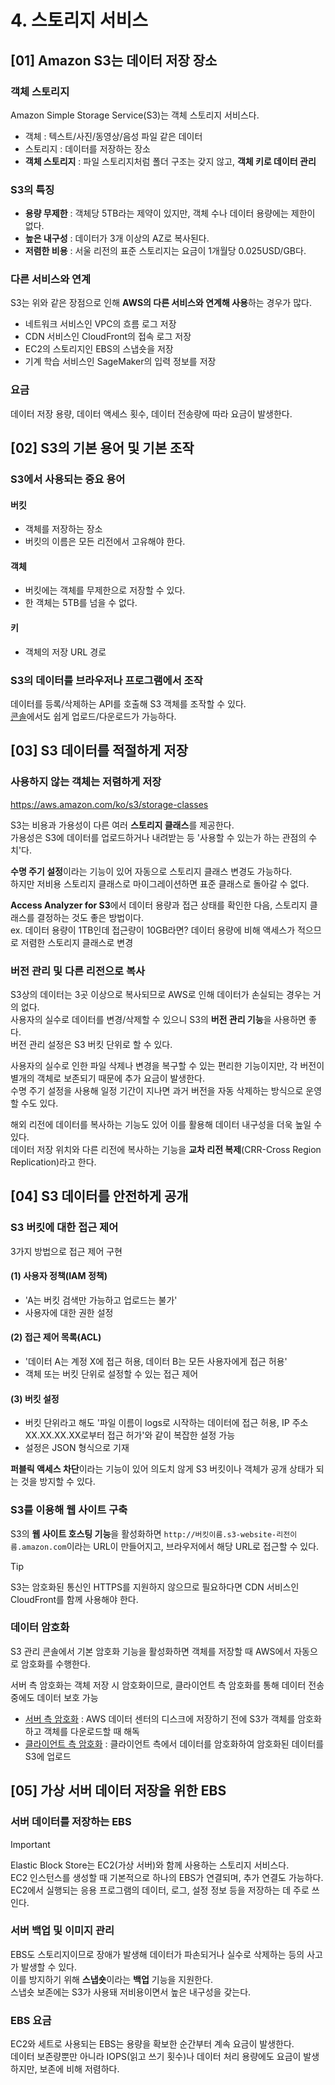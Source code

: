 # 4. 스토리지 서비스

## [01] Amazon S3는 데이터 저장 장소

### 객체 스토리지

Amazon Simple Storage Service(S3)는 객체 스토리지 서비스다.

- 객체 : 텍스트/사진/동영상/음성 파일 같은 데이터
- 스토리지 : 데이터를 저장하는 장소
- **객체 스토리지** : 파일 스토리지처럼 폴더 구조는 갖지 않고, **객체 키로 데이터 관리**

### S3의 특징

- **용량 무제한** : 객체당 5TB라는 제약이 있지만, 객체 수나 데이터 용량에는 제한이 없다.
- **높은 내구성** : 데이터가 3개 이상의 AZ로 복사된다.
- **저렴한 비용** : 서울 리전의 표준 스토리지는 요금이 1개월당 0.025USD/GB다.

### 다른 서비스와 연계

S3는 위와 같은 장점으로 인해 **AWS의 다른 서비스와 연계해 사용**하는 경우가 많다.

- 네트워크 서비스인 VPC의 흐름 로그 저장
- CDN 서비스인 CloudFront의 접속 로그 저장
- EC2의 스토리지인 EBS의 스냅숏을 저장
- 기계 학습 서비스인 SageMaker의 입력 정보를 저장

### 요금

데이터 저장 용량, 데이터 액세스 횟수, 데이터 전송량에 따라 요금이 발생한다.

## [02] S3의 기본 용어 및 기본 조작

### S3에서 사용되는 중요 용어

#### 버킷

- 객체를 저장하는 장소
- 버킷의 이름은 모든 리전에서 고유해야 한다.

#### 객체

- 버킷에는 객체를 무제한으로 저장할 수 있다.
- 한 객체는 5TB를 넘을 수 없다.

#### 키

- 객체의 저장 URL 경로

### S3의 데이터를 브라우저나 프로그램에서 조작

데이터를 등록/삭제하는 API를 호출해 S3 객체를 조작할 수 있다.  
[콘솔](https://console.aws.amazon.com/s3)에서도 쉽게 업로드/다운로드가 가능하다.

## [03] S3 데이터를 적절하게 저장

### 사용하지 않는 객체는 저렴하게 저장

https://aws.amazon.com/ko/s3/storage-classes

S3는 비용과 가용성이 다른 여러 **스토리지 클래스**를 제공한다.  
가용성은 S3에 데이터를 업로드하거나 내려받는 등 '사용할 수 있는가 하는 관점의 수치'다.

**수명 주기 설정**이라는 기능이 있어 자동으로 스토리지 클래스 변경도 가능하다.  
하지만 저비용 스토리지 클래스로 마이그레이션하면 표준 클래스로 돌아갈 수 없다.

**Access Analyzer for S3**에서 데이터 용량과 접근 상태를 확인한 다음, 스토리지 클래스를 결정하는 것도 좋은 방법이다.  
ex. 데이터 용량이 1TB인데 접근량이 10GB라면? 데이터 용량에 비해 액세스가 적으므로 저렴한 스토리지 클래스로 변경

### 버전 관리 및 다른 리전으로 복사

S3상의 데이터는 3곳 이상으로 복사되므로 AWS로 인해 데이터가 손실되는 경우는 거의 없다.  
사용자의 실수로 데이터를 변경/삭제할 수 있으니 S3의 **버전 관리 기능**을 사용하면 좋다.  
버전 관리 설정은 S3 버킷 단위로 할 수 있다.

사용자의 실수로 인한 파일 삭제나 변경을 복구할 수 있는 편리한 기능이지만, 각 버전이 별개의 객체로 보존되기 때문에 추가 요금이 발생한다.  
수명 주기 설정을 사용해 일정 기간이 지나면 과거 버전을 자동 삭제하는 방식으로 운영할 수도 있다.

해외 리전에 데이터를 복사하는 기능도 있어 이를 활용해 데이터 내구성을 더욱 높일 수 있다.  
데이터 저장 위치와 다른 리전에 복사하는 기능을 **교차 리전 복제**(CRR-Cross Region Replication)라고 한다.

## [04] S3 데이터를 안전하게 공개

### S3 버킷에 대한 접근 제어

3가지 방법으로 접근 제어 구현

#### (1) 사용자 정책(IAM 정책)

- 'A는 버킷 검색만 가능하고 업로드는 불가'
- 사용자에 대한 권한 설정

#### (2) 접근 제어 목록(ACL)

- '데이터 A는 계정 X에 접근 허용, 데이터 B는 모든 사용자에게 접근 허용'
- 객체 또는 버킷 단위로 설정할 수 있는 접근 제어

#### (3) 버킷 설정

- 버킷 단위라고 해도 '파일 이름이 logs로 시작하는 데이터에 접근 허용, IP 주소 XX.XX.XX.XX로부터 접근 허가'와 같이 복잡한 설정 가능
- 설정은 JSON 형식으로 기재

**퍼블릭 액세스 차단**이라는 기능이 있어 의도치 않게 S3 버킷이나 객체가 공개 상태가 되는 것을 방지할 수 있다.

### S3를 이용해 웹 사이트 구축

S3의 **웹 사이트 호스팅 기능**을 활성화하면 `http://버킷이름.s3-website-리전이름.amazon.com`이라는 URL이 만들어지고, 브라우저에서 해당 URL로 접근할 수 있다.

> [!TIP]
> S3는 암호화된 통신인 HTTPS를 지원하지 않으므로 필요하다면 CDN 서비스인 CloudFront를 함께 사용해야 한다.

### 데이터 암호화

S3 관리 콘솔에서 기본 암호화 기능을 활성화하면 객체를 저장할 때 AWS에서 자동으로 암호화를 수행한다.

서버 측 암호화는 객체 저장 시 암호화이므로, 클라이언트 측 암호화를 통해 데이터 전송 중에도 데이터 보호 가능

- [서버 측 암호화](https://docs.aws.amazon.com/ko_kr/AmazonS3/latest/userguide/serv-side-encryption.html) : AWS 데이터 센터의 디스크에 저장하기 전에 S3가 객체를 암호화하고 객체를 다운로드할 때 해독
- [클라이언트 측 암호화](https://docs.aws.amazon.com/ko_kr/AmazonS3/latest/userguide/UsingClientSideEncryption.html) : 클라이언트 측에서 데이터를 암호화하여 암호화된 데이터를 S3에 업로드

## [05] 가상 서버 데이터 저장을 위한 EBS

### 서버 데이터를 저장하는 EBS

> [!IMPORTANT]
> Elastic Block Store는 EC2(가상 서버)와 함께 사용하는 스토리지 서비스다.  
> EC2 인스턴스를 생성할 때 기본적으로 하나의 EBS가 연결되며, 추가 연결도 가능하다.  
> EC2에서 실행되는 응용 프로그램의 데이터, 로그, 설정 정보 등을 저장하는 데 주로 쓰인다.

### 서버 백업 및 이미지 관리

EBS도 스토리지이므로 장애가 발생해 데이터가 파손되거나 실수로 삭제하는 등의 사고가 발생할 수 있다.  
이를 방지하기 위해 **스냅숏**이라는 **백업** 기능을 지원한다.  
스냅숏 보존에는 S3가 사용돼 저비용이면서 높은 내구성을 갖는다.

### EBS 요금

EC2와 세트로 사용되는 EBS는 용량을 확보한 순간부터 계속 요금이 발생한다.  
데이터 보존량뿐만 아니라 IOPS(읽고 쓰기 횟수)나 데이터 처리 용량에도 요금이 발생하지만, 보존에 비해 저렴하다.
